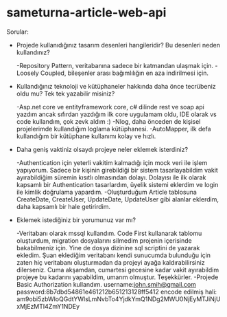 ﻿# sameturna-article-web-api


Sorular: 
- Projede kullanıdığınız tasarım desenleri hangileridir? Bu desenleri neden kullandınız? 

	-Repository Pattern, veritabanına sadece bir katmandan ulaşmak için.
	-Loosely Coupled, bileşenler arası bağımlılığın en aza indirilmesi için.

- Kullandığınız teknoloji ve kütüphaneler hakkında daha önce tecrübeniz oldu mu? Tek tek yazabilir misiniz? 

	-Asp.net core ve entityframework core, c# dilinde rest ve soap api yazdım ancak sıfırdan yazdığım ilk core uygulamam oldu, IDE olarak vs code kullandım, çok zevk aldım :)
	-Nlog, daha önceden de kişisel projelerimde kullandığım loglama kütüphanesi.
	-AutoMapper, ilk defa kullandığım bir kütüphane kullanımı kolay ve hızlı.
	
- Daha geniş vaktiniz olsaydı projeye neler eklemek isterdiniz? 
	
	-Authentication için yeterli vakitim kalmadığı için mock veri ile işlem yapıyorum. 
	 Sadece bir kişinin girebildiği bir sistem tasarlayabildim vakit ayırabildiğim süremin kısıtlı olmasından dolayı.
         Dolayısı ile ilk olarak kapsamlı bir Authentication tasarlardım, üyelik sistemi eklerdim ve login ile kimlik doğrulama yapardım.
	-Oluşturduğum Article tablosuna CreateDate, CreateUser, UpdateDate, UpdateUser gibi alanlar eklerdim, daha kapsamlı bir hale getirirdim.
	
- Eklemek istediğiniz bir yorumunuz var mı? 

	-Veritabanı olarak mssql kullandım. Code First kullanarak tablomu oluşturdum, migration dosyalarını silmedim projenin içerisinde bakabilmeniz için. 
	 Yine de dosya dizinine sql scriptini de yazarak ekledim. Şuan eklediğim veritabanı kendi sunucumda bulunduğu için zaten hiç veritabanı oluşturmadan da 
 	 projeyi ayağa kaldırabilirsiniz dilerseniz. Cuma akşamdan, cumartesi gecesine kadar vakit ayırabildim projeye bu kadarını yapabildim, umarım olmuştur. Teşekkürler.
	-Projede Basic Authorization kullandım. username:john.smih@gmail.com  password:8b7dbd54861e461212b651213128ff5412 
	 encode edilmiş hali: am9obi5zbWloQGdtYWlsLmNvbTo4YjdkYmQ1NDg2MWU0NjEyMTJiNjUxMjEzMTI4ZmY1NDEy

